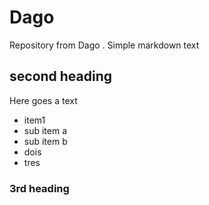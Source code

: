 # Dago
Repository from Dago . Simple markdown text

## second heading

Here goes a text
* item1
 * sub item a
 * sub item b
* dois
* tres

### 3rd heading

